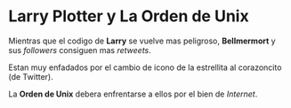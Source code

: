 # Larry Plotter y La Orden de Unix

Mientras que el codigo de **Larry** se vuelve mas peligroso,
**Bellmermort** y sus *followers* consiguen mas *retweets*.

Estan muy enfadados por el cambio de icono de la estrellita al corazoncito (de Twitter).

La **Orden de Unix** debera enfrentarse a ellos por el bien de *Internet*.
